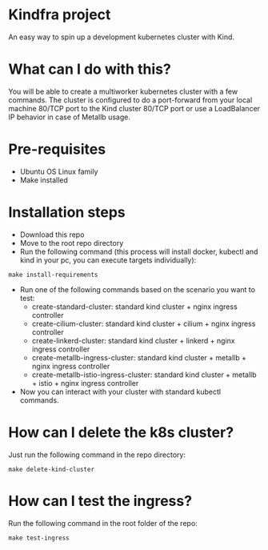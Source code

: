 # Kindfra project
An easy way to spin up a development kubernetes cluster with Kind.

# What can I do with this?
You will be able to create a multiworker kubernetes cluster with a few commands.
The cluster is configured to do a port-forward from your local machine 80/TCP port to the Kind cluster 80/TCP port or use a LoadBalancer IP behavior in case of Metallb usage.

# Pre-requisites
- Ubuntu OS Linux family
- Make installed

# Installation steps
- Download this repo
- Move to the root repo directory
- Run the following command (this process will install docker, kubectl and kind in your pc, you can execute targets individually):

```
make install-requirements
```

- Run one of the following commands based on the scenario you want to test:
  - create-standard-cluster: standard kind cluster + nginx ingress controller
  - create-cilium-cluster: standard kind cluster + cilium + nginx ingress controller
  - create-linkerd-cluster: standard kind cluster + linkerd + nginx ingress controller
  - create-metallb-ingress-cluster: standard kind cluster + metallb + nginx ingress controller
  - create-metallb-istio-ingress-cluster: standard kind cluster + metallb + istio + nginx ingress controller
- Now you can interact with your cluster with standard kubectl commands.

# How can I delete the k8s cluster?
Just run the following command in the repo directory:
```
make delete-kind-cluster
```

# How can I test the ingress?
Run the following command in the root folder of the repo:
```
make test-ingress
```
